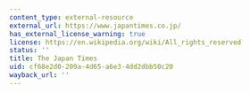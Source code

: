 ```yaml
---
content_type: external-resource
external_url: https://www.japantimes.co.jp/
has_external_license_warning: true
license: https://en.wikipedia.org/wiki/All_rights_reserved
status: ''
title: The Japan Times
uid: cf68e2d0-209a-4d65-a6e3-4dd2dbb50c20
wayback_url: ''
---
```

